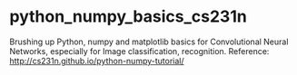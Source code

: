 # python_numpy_basics_cs231n
Brushing up Python, numpy and matplotlib basics for Convolutional Neural Networks, especially for Image classification, recognition.
Reference: http://cs231n.github.io/python-numpy-tutorial/
